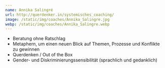 ```yaml
---
name: Annika Salingré
url: http://querdenker.in/systemisches_coaching/
image: /static/img/coaches/Annika_Salingre.jpg
webp: /static/img/coaches/Annika_Salingre.webp
---
```


<ul><li>Beratung ohne Ratschlag</li><li>Metaphern, um einen neuen Blick auf Themen, Prozesse und Konflikte zu gewinnen</li><li>Querdenken / Out of the Box</li><li>Gender- und Diskriminierungssensibilität (sprachlich und gedanklich)&nbsp;</li></ul>